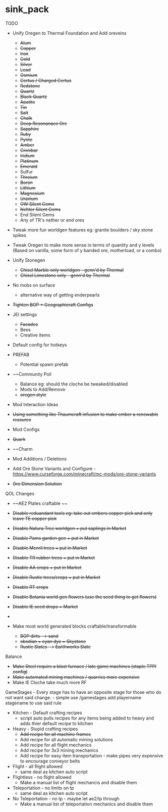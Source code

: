 # sink_pack

TODO

  * Unify Oregen to Thermal Foundation and Add oreveins
    * ~~Alum~~
    * ~~Copper~~
    * ~~Iron~~
    * ~~Gold~~
    * ~~Silver~~
    * ~~Lead~~
    * ~~Osmium~~
    * ~~Certus / Charged Certus~~
    * ~~Redstone~~
    * ~~Quartz~~
    * ~~Black Quartz~~
    * ~~Apatite~~
    * ~~Tin~~
    * ~~Salt~~
    * ~~Chalk~~
    * ~~Deep Resonanace Ore~~
    * ~~Sapphire~~
    * ~~Ruby~~
    * ~~Pyrite~~
    * ~~Amber~~
    * ~~Cinnibar~~
    * ~~Iridium~~
    * ~~Platinum~~
    * ~~Emerald~~
    * Sulfur
    * ~~Throium~~
    * ~~Boron~~
    * ~~Lithium~~
    * ~~Magnesium~~
    * ~~Uranium~~
    * ~~OW Silent Gems~~
    * ~~Nehter Silent Gems~~
    * End Silent Gems
    * Any of TR's nether or end ores
   
  
  * Tweak more fun worldgen features eg: granite boulders / sky stone spikes
  
  * Tweak Oregen to make more sense in terms of quantity and y levels (Based on vanilla, some form of y banded ore, motherload, or a combo)
    
  * Unify Stonegen
    * ~~Chisel Marble only worldgen - genn'd by Thermal~~
    * ~~Chisel Limestone only - genn'd by Thermal~~

  * No mobs on surface
    * alternative way of getting enderpearls
    
  * ~~Tighten BOP + Geographicraft Configs~~
    
  * JEI settings
    * ~~Facades~~
    * Bees
    * Creative items
  
  * Default config for hotkeys
  
  * PREFAB
    * Potential spawn prefab

  * ~~Community Poll 
    * Balance eg: should the cloche be tweaked/disabled
    * Mods to Add/Remove
    * ~~oregen style~~
  
  * Mod Interaction Ideas
   * ~~Using something like Thaumcraft infusion to make ember a renewable resource~~
 
  
  * Mod Configs
   * ~~Quark~~
   * ~~Charm
  
  
  * Mod Additions / Deletions
   * Add Ore Stone Variants and Configure - https://www.curseforge.com/minecraft/mc-mods/ore-stone-variants
  
  * ~~Ore Dimension Solution~~
  
  QOL Changes
  * ~~AE2 Plates craftable ~~
  * ~~Disable reduandant tools eg: take out embers copper pick and only leave TE copper pick~~
  * ~~Disable Natura Tree worldgen + put saplings in Market~~
  * ~~Disable Pams garden gen + put in Market~~
  * ~~Disable Menril trees + put in Market~~
  * ~~Disable TR rubber trees + put in Market~~
  * ~~Disable AA crops + put in Market~~
  * ~~Disable Rustic trees/crops + put in Market~~
  * ~~Disable RT crops~~
  * ~~Disable Botania world gen flowers (use the seed thing to get flowers)~~
  * ~~Disable IE seed drops + Market~~
  * 
  
  
  * Make most world generated blocks craftable/transformable
    * ~~BOP dirts --> sand~~
    * ~~obsdian + cyan dye = Skystone~~
    * ~~Rustic Slates --> Earthworks Slate~~



 Balance 
 * ~~Make Steel require a blast furnace / late game machines (staple TPPI config)~~
 * ~~Make automated mining machines / quarries more expensive~~
 * Make IE Cloche take much more RF



 GameStages - Every stage has to have an opposite stage for those who do not want said change.
            - simple use /gamestages add playername stagename to use said rule
            
 * Kitchen - Default crafting recipes
   * script auto pulls recipes for any items being added to heavy and adds thier default recipe to kitchen
 * Heavy - Stupid crafting recipes
   * ~~Add recipe for all machine frames~~
   * Add recipe for all automatic mining solutions
   * Add recipe for all flight mechanics
   * Add recipe for 3x3 mining mechanics
   * Add recipe for easy item transportation - make pipes very expensive to encourage conveyor belts
 * Flight - all flight allowed
   * same deal as kitchen auto script
 * Flightless - no flight allowed
   * Make a manual list of flight mechancis and disable them
 * Teleportation - no limits on tp
   * same deal as kitchen auto script
 * No Teleportation - no tp - maybe let ae2/lp through
   * Make a manual list of teleportation mechanics and disable them
 
 
